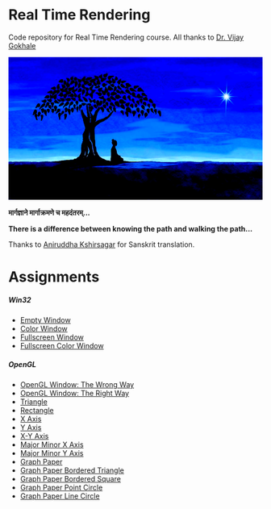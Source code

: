 Real Time Rendering
===================

Code repository for Real Time Rendering course. All thanks to [Dr. Vijay Gokhale](windows/http://astromedicomp.org/dr-vijay-gokhale)

![theUltimateCreation][theUltimateCreation-image]

**मार्गज्ञाने मार्गाक्रमणे च महदंतरम्...**

**There is a difference between knowing the path and walking the path...**

Thanks to [Aniruddha Kshirsagar]() for Sanskrit translation.

# Assignments

##### Win32

* [Empty Window](windows/window)
* [Color Window](windows/colorWindow)
* [Fullscreen Window](windows/fullscreenWindow)
* [Fullscreen Color Window](windows/fullscreenColorWindow)

##### OpenGL

* [OpenGL Window: The Wrong Way](windows/openGLWindowWrongWay)
* [OpenGL Window: The Right Way](windows/openGLWindow)
* [Triangle](windows/triangle)
* [Rectangle](windows/rectangle)
* [X Axis](windows/xAxis)
* [Y Axis](windows/yAxis)
* [X-Y Axis](windows/xyAxis)
* [Major Minor X Axis](windows/majorMinorXAxis)
* [Major Minor Y Axis](windows/majorMinorYAxis)
* [Graph Paper](windows/graphPaper)
* [Graph Paper Bordered Triangle](windows/graphPaperBorderedTriangle)
* [Graph Paper Bordered Square](windows/graphPaperBorderedSquare)
* [Graph Paper Point Circle](windows/graphPaperPointCircle)
* [Graph Paper Line Circle](windows/graphPaperLineCircle)

<!-- Image declaration -->

[theUltimateCreation-image]: ./theUltimateCreation.png "The Ultimate Creation"
